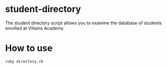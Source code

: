 # student-directory

The student directory script allows you to examine the database of students enrolled at Villains Academy

# How to use

```shell
ruby directory.rb
```